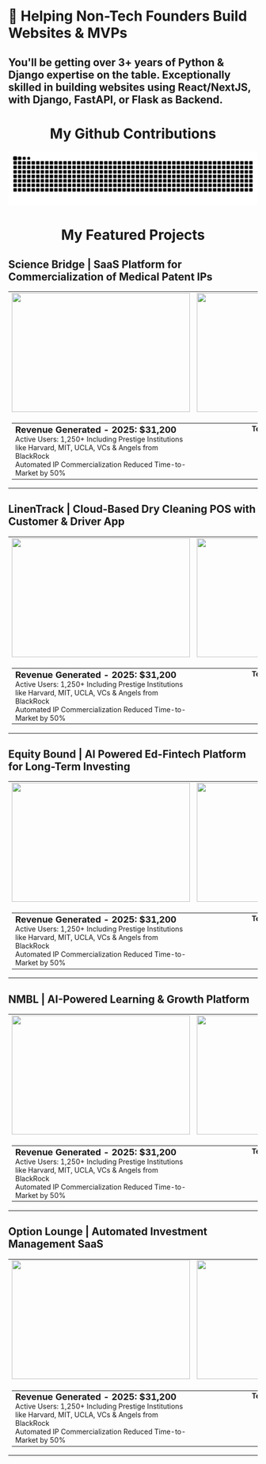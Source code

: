 # 🚀 Helping Non-Tech Founders Build Websites & MVPs  
## You'll be getting over 3+ years of Python & Django expertise on the table. Exceptionally skilled in building websites using React/NextJS, with Django, FastAPI, or Flask as Backend.

<div align="center">
  <h1>My Github Contributions</h1>
  <picture>
    <source media="(prefers-color-scheme: dark)" srcset="https://github.com/TalhaBruh/Github-ReadME/blob/output/github-contribution-grid-snake-dark.svg" />
    <source media="(prefers-color-scheme: light)" srcset="https://github.com/TalhaBruh/Github-ReadME/blob/output/github-contribution-grid-snake.svg" />
    <img alt="github-snake" src="https://github.com/TalhaBruh/Github-ReadME/blob/output/github-contribution-grid-snake.svg" />
  </picture>
  </br>
</div>

<div align="center">
  <h1>My Featured Projects</h1>
</div>

## Science Bridge | SaaS Platform for Commercialization of Medical Patent IPs

<table>
<tr>
  <td align="center">
    <img src="https://github.com/user-attachments/assets/bf6ad4e3-3954-4bd2-bb47-6cc4f064eda8" width="360" height="240">
  </td>
  <td align="center">
    <img src="https://github.com/user-attachments/assets/f2f3b81b-7db3-4e29-8e84-26fcb651d943" width="360" height="240">
  </td>
</tr>
<tr>
  <td colspan="2">
    <table width="100%">
      <tr>
        <td width="50%" align="left" valign="top">
          <strong style="font-size: 18px;"> Revenue Generated - 2025: <b>$31,200</b></strong><br>
          Active Users: 1,250+ Including Prestige Institutions like Harvard, MIT, UCLA, VCs & Angels from BlackRock<br>
          Automated IP Commercialization Reduced Time-to-Market by 50%
        </td>
        <td width="50%" align="center" valign="top">
          <strong>Technologies Used</strong>
          <br>
          <img src="https://skillicons.dev/icons?i=react" height="40">
          <img src="https://skillicons.dev/icons?i=nextjs" height="40">
          <img src="https://skillicons.dev/icons?i=tailwind" height="40">
        </td>
      </tr>
    </table>
  </td>
</tr>
</table>

## LinenTrack | Cloud-Based Dry Cleaning POS with Customer & Driver App

<table>
<tr>
  <td align="center">
    <img src="https://github.com/user-attachments/assets/1e0d6ae8-1152-4ecc-b540-4fe6acd4c6da" width="360" height="240">
  </td>
  <td align="center">
    <img src="https://github.com/user-attachments/assets/e3404837-1f69-4085-a962-83219a4999cf" width="360" height="240">
  </td>
</tr>
<tr>
  <td colspan="2">
    <table width="100%">
      <tr>
        <td width="50%" align="left" valign="top">
          <strong style="font-size: 18px;"> Revenue Generated - 2025: <b>$31,200</b></strong><br>
          Active Users: 1,250+ Including Prestige Institutions like Harvard, MIT, UCLA, VCs & Angels from BlackRock<br>
          Automated IP Commercialization Reduced Time-to-Market by 50%
        </td>
        <td width="50%" align="center" valign="top">
          <strong>Technologies Used</strong>
          <br>
          <img src="https://skillicons.dev/icons?i=react" height="40">
          <img src="https://skillicons.dev/icons?i=nextjs" height="40">
          <img src="https://skillicons.dev/icons?i=tailwind" height="40">
        </td>
      </tr>
    </table>
  </td>
</tr>
</table>

## Equity Bound | AI Powered Ed-Fintech Platform for Long-Term Investing

<table>
<tr>
  <td align="center">
    <img src="https://github.com/user-attachments/assets/8be1c5fd-2ad0-4678-b367-cc8116a7557e" width="360" height="240">
  </td>
  <td align="center">
    <img src="https://github.com/user-attachments/assets/efb35a74-5a2d-4f38-884a-52023e268126" width="360" height="240">
  </td>
</tr>
<tr>
  <td colspan="2">
    <table width="100%">
      <tr>
        <td width="50%" align="left" valign="top">
          <strong style="font-size: 18px;"> Revenue Generated - 2025: <b>$31,200</b></strong><br>
          Active Users: 1,250+ Including Prestige Institutions like Harvard, MIT, UCLA, VCs & Angels from BlackRock<br>
          Automated IP Commercialization Reduced Time-to-Market by 50%
        </td>
        <td width="50%" align="center" valign="top">
          <strong>Technologies Used</strong>
          <br>
          <img src="https://skillicons.dev/icons?i=react" height="40">
          <img src="https://skillicons.dev/icons?i=nextjs" height="40">
          <img src="https://skillicons.dev/icons?i=tailwind" height="40">
        </td>
      </tr>
    </table>
  </td>
</tr>
</table>

## NMBL | AI-Powered Learning & Growth Platform

<table>
<tr>
  <td align="center">
    <img src="https://github.com/user-attachments/assets/b88bfd50-6d83-450d-ad14-b1631adcf040" width="360" height="240">
  </td>
  <td align="center">
    <img src="https://github.com/user-attachments/assets/3fd6e8fa-ec6d-41b6-ac4e-c08173269e86" width="360" height="240">
  </td>
</tr>
<tr>
  <td colspan="2">
    <table width="100%">
      <tr>
        <td width="50%" align="left" valign="top">
          <strong style="font-size: 18px;"> Revenue Generated - 2025: <b>$31,200</b></strong><br>
          Active Users: 1,250+ Including Prestige Institutions like Harvard, MIT, UCLA, VCs & Angels from BlackRock<br>
          Automated IP Commercialization Reduced Time-to-Market by 50%
        </td>
        <td width="50%" align="center" valign="top">
          <strong>Technologies Used</strong>
          <br>
          <img src="https://skillicons.dev/icons?i=react" height="40">
          <img src="https://skillicons.dev/icons?i=nextjs" height="40">
          <img src="https://skillicons.dev/icons?i=tailwind" height="40">
        </td>
      </tr>
    </table>
  </td>
</tr>
</table>

## Option Lounge | Automated Investment Management SaaS

<table>
<tr>
  <td align="center">
    <img src="https://github.com/user-attachments/assets/a37839ea-0913-4fed-9ca5-a32df7bf5ada" width="360" height="240">
  </td>
  <td align="center">
    <img src="https://github.com/user-attachments/assets/8a18f0e8-e0f8-42a4-9543-a9db6a9af61c" width="360" height="240">
  </td>
</tr>
<tr>
  <td colspan="2">
    <table width="100%">
      <tr>
        <td width="50%" align="left" valign="top">
          <strong style="font-size: 18px;"> Revenue Generated - 2025: <b>$31,200</b></strong><br>
          Active Users: 1,250+ Including Prestige Institutions like Harvard, MIT, UCLA, VCs & Angels from BlackRock<br>
          Automated IP Commercialization Reduced Time-to-Market by 50%
        </td>
        <td width="50%" align="center" valign="top">
          <strong>Technologies Used</strong>
          <br>
          <img src="https://skillicons.dev/icons?i=react" height="40">
          <img src="https://skillicons.dev/icons?i=nextjs" height="40">
          <img src="https://skillicons.dev/icons?i=tailwind" height="40">
        </td>
      </tr>
    </table>
  </td>
</tr>
</table>

